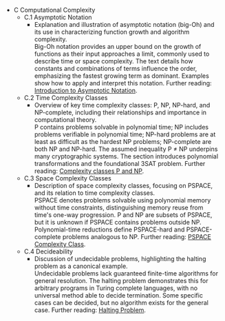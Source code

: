 - C Computational Complexity  
  - C.1 Asymptotic Notation  
    - Explanation and illustration of asymptotic notation (big-Oh) and its use in characterizing function growth and algorithm complexity.  
      Big-Oh notation provides an upper bound on the growth of functions as their input approaches a limit, commonly used to describe time or space complexity. The text details how constants and combinations of terms influence the order, emphasizing the fastest growing term as dominant. Examples show how to apply and interpret this notation. Further reading: [Introduction to Asymptotic Notation](https://en.wikipedia.org/wiki/Big_O_notation).  
  - C.2 Time Complexity Classes  
    - Overview of key time complexity classes: P, NP, NP-hard, and NP-complete, including their relationships and importance in computational theory.  
      P contains problems solvable in polynomial time; NP includes problems verifiable in polynomial time; NP-hard problems are at least as difficult as the hardest NP problems; NP-complete are both NP and NP-hard. The assumed inequality P ≠ NP underpins many cryptographic systems. The section introduces polynomial transformations and the foundational 3SAT problem. Further reading: [Complexity classes P and NP](https://en.wikipedia.org/wiki/P_complexity_class).  
  - C.3 Space Complexity Classes  
    - Description of space complexity classes, focusing on PSPACE, and its relation to time complexity classes.  
      PSPACE denotes problems solvable using polynomial memory without time constraints, distinguishing memory reuse from time's one-way progression. P and NP are subsets of PSPACE, but it is unknown if PSPACE contains problems outside NP. Polynomial-time reductions define PSPACE-hard and PSPACE-complete problems analogous to NP. Further reading: [PSPACE Complexity Class](https://en.wikipedia.org/wiki/PSPACE).  
  - C.4 Decideability  
    - Discussion of undecidable problems, highlighting the halting problem as a canonical example.  
      Undecidable problems lack guaranteed finite-time algorithms for general resolution. The halting problem demonstrates this for arbitrary programs in Turing complete languages, with no universal method able to decide termination. Some specific cases can be decided, but no algorithm exists for the general case. Further reading: [Halting Problem](https://en.wikipedia.org/wiki/Halting_problem).
